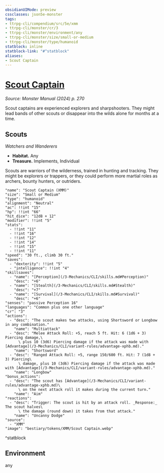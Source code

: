 ```yaml
---
obsidianUIMode: preview
cssclasses: json5e-monster
tags:
- ttrpg-cli/compendium/src/5e/xmm
- ttrpg-cli/monster/cr/3
- ttrpg-cli/monster/environment/any
- ttrpg-cli/monster/size/small-or-medium
- ttrpg-cli/monster/type/humanoid
statblock: inline
statblock-link: "#^statblock"
aliases:
- Scout Captain
---
```

# [Scout Captain](3-Mechanics\CLI\bestiary\humanoid/scout-captain-xmm.md)
*Source: Monster Manual (2024) p. 270*  

Scout captains are experienced explorers and sharpshooters. They might lead bands of other scouts or disappear into the wilds alone for months at a time.

## Scouts

*Watchers and Wanderers*

- **Habitat.** Any  
- **Treasure.** Implements, Individual  

Scouts are warriors of the wilderness, trained in hunting and tracking. They might be explorers or trappers, or they could perform more martial roles as archers, bounty hunters, or outriders.

```statblock
"name": "Scout Captain (XMM)"
"size": "Small or Medium"
"type": "humanoid"
"alignment": "Neutral"
"ac": !!int "15"
"hp": !!int "66"
"hit_dice": "12d8 + 12"
"modifier": !!int "5"
"stats":
  - !!int "11"
  - !!int "16"
  - !!int "12"
  - !!int "14"
  - !!int "15"
  - !!int "11"
"speed": "30 ft., climb 30 ft."
"saves":
  - "dexterity": !!int "5"
  - "intelligence": !!int "4"
"skillsaves":
  - "name": "[Perception](/3-Mechanics/CLI/skills.md#Perception)"
    "desc": "+6"
  - "name": "[Stealth](/3-Mechanics/CLI/skills.md#Stealth)"
    "desc": "+7"
  - "name": "[Survival](/3-Mechanics/CLI/skills.md#Survival)"
    "desc": "+6"
"senses": "passive Perception 16"
"languages": "Common plus one other language"
"cr": "3"
"actions":
  - "desc": "The scout makes two attacks, using Shortsword or Longbow in any combination."
    "name": "Multiattack"
  - "desc": "Melee Attack Roll: +5, reach 5 ft. Hit: 6 (1d6 + 3) Piercing damage,\
      \ plus 10 (3d6) Piercing damage if the attack was made with [Advantage](/3-Mechanics/CLI/variant-rules/advantage-xphb.md)."
    "name": "Shortsword"
  - "desc": "Ranged Attack Roll: +5, range 150/600 ft. Hit: 7 (1d8 + 3) Piercing\
      \ damage, plus 10 (3d6) Piercing damage if the attack was made with [Advantage](/3-Mechanics/CLI/variant-rules/advantage-xphb.md)."
    "name": "Longbow"
"bonus_actions":
  - "desc": "The scout has [Advantage](/3-Mechanics/CLI/variant-rules/advantage-xphb.md)\
      \ on the next attack roll it makes during the current turn."
    "name": "Aim"
"reactions":
  - "desc": "Trigger: The scout is hit by an attack roll. _Response:_ The scout halves\
      \ the damage (round down) it takes from that attack."
    "name": "Uncanny Dodge"
"source":
  - "XMM"
"image": "bestiary/tokens/XMM/Scout Captain.webp"
```
^statblock

## Environment

any